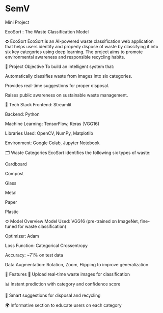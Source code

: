 # SemV
Mini Project

EcoSort : The Waste Classification Model

♻️ EcoSort
EcoSort is an AI-powered waste classification web application that helps users identify and properly dispose of waste by classifying it into six key categories using deep learning. The project aims to promote environmental awareness and responsible recycling habits.

🌱 Project Objective
To build an intelligent system that:

Automatically classifies waste from images into six categories.

Provides real-time suggestions for proper disposal.

Raises public awareness on sustainable waste management.

🧠 Tech Stack
Frontend: Streamlit

Backend: Python

Machine Learning: TensorFlow, Keras (VGG16)

Libraries Used: OpenCV, NumPy, Matplotlib

Environment: Google Colab, Jupyter Notebook

🗂️ Waste Categories
EcoSort identifies the following six types of waste:

Cardboard

Compost

Glass

Metal

Paper

Plastic

⚙️ Model Overview
Model Used: VGG16 (pre-trained on ImageNet, fine-tuned for waste classification)

Optimizer: Adam

Loss Function: Categorical Crossentropy

Accuracy: ~71% on test data

Data Augmentation: Rotation, Zoom, Flipping to improve generalization

🚀 Features
📸 Upload real-time waste images for classification

📊 Instant prediction with category and confidence score

🧾 Smart suggestions for disposal and recycling

🌍 Informative section to educate users on each category
